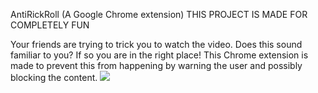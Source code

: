 AntiRickRoll (A Google Chrome extension) 
THIS PROJECT IS MADE FOR COMPLETELY FUN

Your friends are trying to trick you to watch the video. Does this sound familiar to you? If so you are in the right place! 
This Chrome extension is made to prevent this from happening by warning the user and possibly blocking the content.
<img src="http://i.imgur.com/2SagDdm.png"/>






